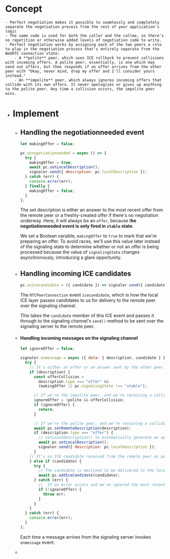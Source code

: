 # Concept
	- Perfect negotiation makes it possible to seamlessly and completely separate the negotiation process from the rest of your application's logic
	- The same code is used for both the caller and the callee, so there's no repetition or otherwise added levels of negotiation code to write.
	- Perfect negotiation works by assigning each of the two peers a role to play in the negotiation process that's entirely separate from the WebRTC connection state:
		- A **polite** peer, which uses ICE rollback to prevent collisions with incoming offers. A polite peer, essentially, is one which may send out offers, but then responds if an offer arrives from the other peer with "Okay, never mind, drop my offer and I'll consider yours instead."
		- An **impolite** peer, which always ignores incoming offers that collide with its own offers. It never apologizes or gives up anything to the polite peer. Any time a collision occurs, the impolite peer wins.
- # Implement
	- ## **Handling the negotiationneeded event**
	  ```javascript
	  let makingOffer = false;
	  
	  pc.onnegotiationneeded = async () => {
	    try {
	      makingOffer = true;
	      await pc.setLocalDescription();
	      signaler.send({ description: pc.localDescription });
	    } catch (err) {
	      console.error(err);
	    } finally {
	      makingOffer = false;
	    }
	  };
	  ```
	  The set description is either an answer to the most recent offer from the remote peer or a freshly-created offer if there's no negotiation underway. Here, it will always be an `offer`, because t**he negotiationneeded event is only fired in `stable` state**.
	  
	  We set a Boolean variable, `makingOffer` to `true` to mark that we're preparing an offer. To avoid races, we'll use this value later instead of the signaling state to determine whether or not an offer is being processed because the value of `signalingState` changes asynchronously, introducing a glare opportunity.
	- ## **Handling incoming ICE candidates**
	  ```javascript
	  pc.onicecandidate = ({ candidate }) => signaler.send({ candidate });
	  ```
	  The `RTCPeerConnection` event `icecandidate`, which is how the local ICE layer passes candidates to us for delivery to the remote peer over the signaling channel.
	  
	  This takes the `candidate` member of this ICE event and passes it through to the signaling channel's `send()` method to be sent over the signaling server to the remote peer.
	- #### **Handling incoming messages on the signaling channel**
	  
	  ```javascript
	  let ignoreOffer = false;
	  
	  signaler.onmessage = async ({ data: { description, candidate } }) => {
	    try {
	      // It's either an offer or an answer sent by the other peer.
	      if (description) {
	        const offerCollision =
	          description.type === "offer" &&
	          (makingOffer || pc.signalingState !== "stable");
	  
	        // If we're the impolite peer, and we're receiving a colliding offer, we return without setting the description
	        ignoreOffer = !polite && offerCollision;
	        if (ignoreOffer) {
	          return;
	        }
	  
	        // If we're the polite peer, and we're receiving a colliding offer, we don't need to do anything special, because our existing offer will automatically be rolled back in the next step
	        await pc.setRemoteDescription(description);
	        if (description.type === "offer") {
	          // setLocalDescription() to automatically generate an appropriate answer in response to the received offer
	          await pc.setLocalDescription();
	          signaler.send({ description: pc.localDescription });
	        }
	      // It's an ICE candidate received from the remote peer as part of trickle ICE
	      } else if (candidate) {
	        try {
	          // The candidate is destined to be delivered to the local ICE layer by passing it into addIceCandidate()
	          await pc.addIceCandidate(candidate);
	        } catch (err) {
	          //  If an error occurs and we've ignored the most recent offer, we also ignore any error that may occur when trying to add the candidate
	          if (!ignoreOffer) {
	            throw err;
	          }
	        }
	      }
	    } catch (err) {
	      console.error(err);
	    }
	  };
	  ```
	  Each time a message arrives from the signaling server invokes `onmessage` event.
	-